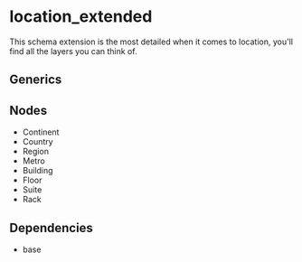 # location_extended

This schema extension is the most detailed when it comes to location, you'll find
all the layers you can think of.


## Generics

## Nodes

- Continent
- Country
- Region
- Metro
- Building
- Floor
- Suite
- Rack

## Dependencies

- base
